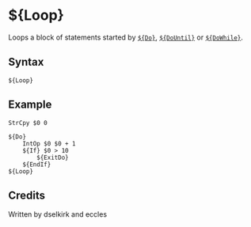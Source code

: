 # ${Loop}

Loops a block of statements started by [`${Do}`][1], [`${DoUntil}`][2] or [`${DoWhile}`][3].

## Syntax

    ${Loop}

## Example

    StrCpy $0 0

    ${Do}
        IntOp $0 $0 + 1
        ${If} $0 > 10
            ${ExitDo}
        ${EndIf}
    ${Loop}

## Credits

Written by dselkirk and eccles

[1]: Do.md
[2]: DoUntil.md
[3]: DoWhile.md
